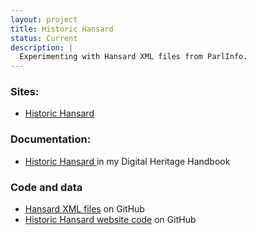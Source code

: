 ```yaml
---
layout: project
title: Historic Hansard
status: Current
description: |
  Experimenting with Hansard XML files from ParlInfo.
---
```


### Sites:

* [Historic Hansard <i class="fa fa-external-link" aria-hidden="true"></i>](http://historichansard.net)

### Documentation:

* [Historic Hansard <i class="fa fa-external-link" aria-hidden="true"></i>](http://timsherratt.org/digital-heritage-handbook/docs/historic-hansard/) in my Digital Heritage Handbook

### Code and data

* [Hansard XML files](https://github.com/wragge/hansard-xml) on GitHub
* [Historic Hansard website code](https://github.com/wragge/historic-hansard) on GitHub